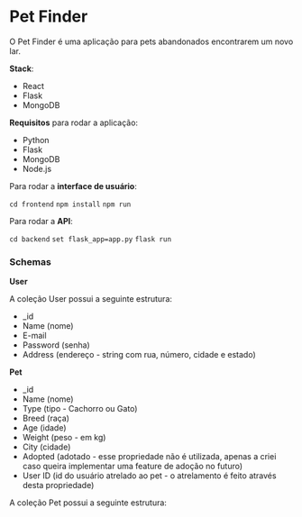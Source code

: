 # Pet Finder #

O Pet Finder é uma aplicação para pets abandonados encontrarem um novo lar.

**Stack**:
* React
* Flask
* MongoDB

**Requisitos** para rodar a aplicação:
* Python
* Flask
* MongoDB
* Node.js

Para rodar a **interface de usuário**: 

```cd frontend```
```npm install```
```npm run```

Para rodar a **API**:

```cd backend```
```set flask_app=app.py```
```flask run```

### Schemas ###

**User**

A coleção User possui a seguinte estrutura:

* _id
* Name (nome)
* E-mail
* Password (senha)
* Address (endereço - string com rua, número, cidade e estado)

**Pet**

* _id
* Name (nome)
* Type (tipo - Cachorro ou Gato)
* Breed (raça)
* Age (idade)
* Weight (peso - em kg)
* City (cidade)
* Adopted (adotado - esse propriedade não é utilizada, apenas a criei caso queira implementar uma feature de adoção no futuro)
* User ID (id do usuário atrelado ao pet - o atrelamento é feito através desta propriedade)

A coleção Pet possui a seguinte estrutura: